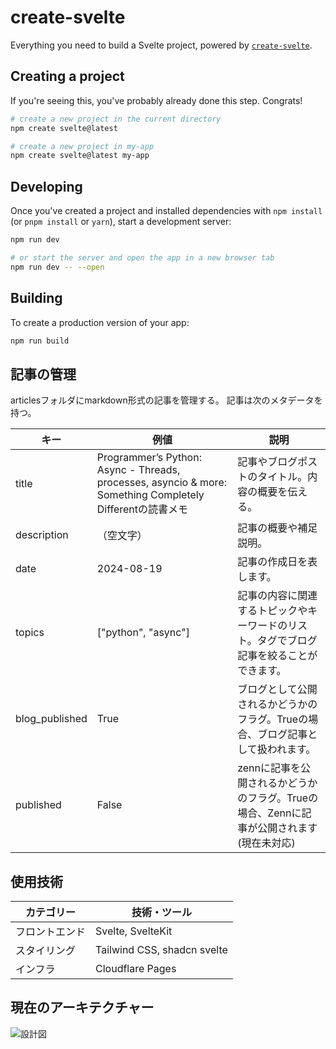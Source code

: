 # create-svelte

Everything you need to build a Svelte project, powered by [`create-svelte`](https://github.com/sveltejs/kit/tree/main/packages/create-svelte).

## Creating a project

If you're seeing this, you've probably already done this step. Congrats!

```bash
# create a new project in the current directory
npm create svelte@latest

# create a new project in my-app
npm create svelte@latest my-app
```

## Developing

Once you've created a project and installed dependencies with `npm install` (or `pnpm install` or `yarn`), start a development server:

```bash
npm run dev

# or start the server and open the app in a new browser tab
npm run dev -- --open
```

## Building

To create a production version of your app:

```bash
npm run build
```

## 記事の管理

articlesフォルダにmarkdown形式の記事を管理する。
記事は次のメタデータを持つ。

| キー           | 例値                                                                                                      | 説明                                                                                     |
| -------------- | --------------------------------------------------------------------------------------------------------- | ---------------------------------------------------------------------------------------- |
| title          | Programmer’s Python: Async - Threads, processes, asyncio & more: Something Completely Differentの読書メモ | 記事やブログポストのタイトル。内容の概要を伝える。                                       |
| description    | （空文字）                                                                                                | 記事の概要や補足説明。                                                                   |
| date           | 2024-08-19                                                                                                | 記事の作成日を表します。                                                                 |
| topics         | ["python", "async"]                                                                                       | 記事の内容に関連するトピックやキーワードのリスト。タグでブログ記事を絞ることができます。 |
| blog_published | True                                                                                                      | ブログとして公開されるかどうかのフラグ。Trueの場合、ブログ記事として扱われます。         |
| published      | False                                                                                                     | zennに記事を公開されるかどうかのフラグ。Trueの場合、Zennに記事が公開されます(現在未対応) |

## 使用技術

| カテゴリー     | 技術・ツール                |
| -------------- | --------------------------- |
| フロントエンド | Svelte, SvelteKit           |
| スタイリング   | Tailwind CSS, shadcn svelte |
| インフラ       | Cloudflare Pages            |

## 現在のアーキテクチャー

![設計図](./architecture.drawio.svg)
